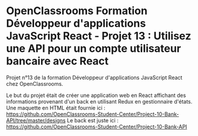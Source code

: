 # OpenClassrooms Formation Développeur d'applications JavaScript React - Projet 13 : Utilisez une API pour un compte utilisateur bancaire avec React
 
Projet n°13 de la formation Développeur d'applications JavaScript React chez OpenClassrooms.

Le but du projet était de créer une application web en React affichant des informations provenant d'un back en utilisant Redux en gestionnaire d'états.
Une maquette en HTML était fournie ici : https://github.com/OpenClassrooms-Student-Center/Project-10-Bank-API/tree/master/designs
Le back est juste ici : https://github.com/OpenClassrooms-Student-Center/Project-10-Bank-API